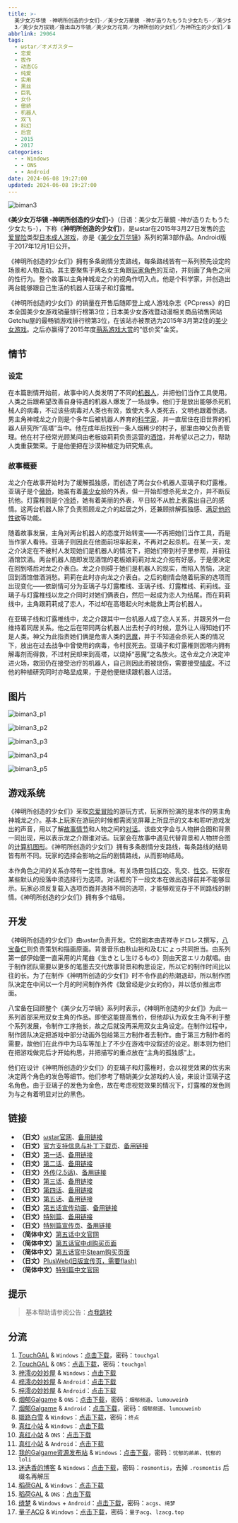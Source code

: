 ```yaml
---
title: >-
  美少女万华镜 -神明所创造的少女们-／美少女万華鏡 -神が造りたもうた少女たち-／美少女万華鏡3／美少女萬華鏡
  3／美少女万拔镜／撸出血万华镜／美少女万花筒／为神所创的少女们／为神所生的少女们／Biman 3
abbrlink: 29064
tags:
  - ωstar／オメガスター
  - 恋爱
  - 拔作
  - 动态CG
  - 纯爱
  - 实用
  - 黑丝
  - 巨乳
  - 女仆
  - 傲娇
  - 机器人
  - 双飞
  - 科幻
  - 后宫
  - 2015
  - 2017
categories:
  - - Windows
  - - ONS
  - - Android
date: 2024-06-08 19:27:00
updated: 2024-06-08 19:27:00
---
```


![biman3](https://static.saop.cc/vns/img/biman3.webp)

《**美少女万华镜 -神明所创造的少女们-**》（日语：美少女万華鏡 -神が造りたもうた少女たち-），下称《**神明所创造的少女们**》，是ωstar在2015年3月27日发售的[恋爱冒险](https://zh.wikipedia.org/wiki/戀愛冒險)类型[日本成人游戏](https://zh.wikipedia.org/wiki/日本成人遊戲)，亦是《[美少女万华镜](https://zh.wikipedia.org/wiki/美少女万华镜)》系列的第3部作品。Android版于2017年12月1日公开。

<!-- more -->

《神明所创造的少女们》拥有多条剧情分支路线，每条路线皆有一系列预先设定的场景和人物互动。其主要聚焦于两名女主角跟[玩家角色](https://zh.wikipedia.org/wiki/玩家角色)的互动，并刻画了角色之间的性行为。整个故事以主角神城龙之介的视角作切入点。他是个科学家，并创造出两台能够跟自己生活的机器人亚璃子和灯露椎。

《神明所创造的少女们》的销量在开售后随即登上成人游戏杂志《PCpress》的日本全国美少女游戏销量排行榜第3位；日本美少女游戏暨动漫相关商品销售网站Getchu屋的最畅销游戏排行榜第3位，在该站亦被票选为2015年3月第2佳的[美少女游戏](https://zh.wikipedia.org/wiki/美少女遊戲)。之后亦赢得了2015年度[萌系游戏大赏](https://zh.wikipedia.org/wiki/萌系遊戲大賞)的“低价奖”金奖。

## 情节

### 设定

在本篇剧情开始前，故事中的人类发明了不同的[机器人](https://zh.wikipedia.org/wiki/機械人)，并把他们当作工具使用。人类之后跟希望改善自身待遇的机器人爆发了一场战争。他们于是放出能够杀死机械人的病毒，不过该些病毒对人类也有效，致使大多人类死去，文明也跟着倒退。男主角神城龙之介则是个多年后被机器人养育的[科学家](https://zh.wikipedia.org/wiki/科學家)，并一直居住在旧世界的机器人研究所“高塔”当中。他在成年后找到一条人烟稀少的村子，那里由神父负责管理。他在村子经常光顾某间由老板娘莉莉负责运营的[酒馆](https://zh.wikipedia.org/wiki/酒馆)，并希望以己之力，帮助人类重获繁荣。于是他便把在沙漠种植定为研究焦点。

### 故事概要

龙之介在故事开始时为了缓解孤独感，而创造了两台女仆机器人亚璃子和灯露椎。亚璃子是个[傲娇](https://zh.wikipedia.org/wiki/傲嬌)，她虽有着[美少女](https://zh.wikipedia.org/wiki/美少女)般的外表，但一开始却想杀死龙之介，并不断反抗他。灯露椎则是个[冷娇](https://zh.wikipedia.org/wiki/冷嬌)，她有着美丽的外表，平日较不从脸上表露出自己的感情。这两台机器人除了负责照顾龙之介的起居之外，还兼顾排解孤独感、[满足他的性欲](https://zh.wikipedia.org/wiki/性愛機械人)等功能。

随着故事发展，主角对两台机器人的态度开始转变——不再把她们当作工具，而是当作家人看待。亚璃子则因此在他面前坦率起来，不再对之起杀机。在某一天，龙之介决定在不被村人发现她们是机器人的情况下，把她们带到村子里参观，并前往酒馆饮酒。两台机器人随即发现酒馆的老板娘莉莉对龙之介抱有好感，于是便决定在回到塔后对龙之介表白。龙之介则碍于她们是机器人的现实，而陷入苦恼，决定回到酒馆借酒消愁。莉莉在此时亦向龙之介表白。之后的剧情会随着玩家的选项而出现变化——依剧情可分为亚璃子与灯露椎线、亚璃子线、灯露椎线、莉莉线。亚璃子与灯露椎线以龙之介同时对她们俩表白，然后一起成为恋人为结尾。而在莉莉线中，主角跟莉莉成了恋人，不过却在高塔起火时未能救上两台机器人。

在亚璃子线和灯露椎线中，龙之介跟其中一台机器人成了恋人关系，并跟另外一台维持着同居关系。他之后在带同两台机器人出去村子的时候，意外让人得知她们不是人类。神父为此指责她们俩是危害人类的[恶魔](https://zh.wikipedia.org/wiki/惡魔)，并于不知道会杀死人类的情况下，放出在过去战争中曾使用的病毒，令村民死去。亚璃子和灯露椎则因塔内拥有解毒剂而得救，不过村民却来到高塔，以烧掉“恶魔”之名放火。这令龙之介决定冲进火场，救回仍在接受治疗的机器人，自己则因此而被烧伤，需要接受[植皮](https://zh.wikipedia.org/wiki/植皮)。不过他的种植研究同时亦略显成果，于是他便继续跟机器人过活。

## 图片

![biman3_p1](https://static.saop.cc/vns/img/biman3_p1.webp)

![biman3_p2](https://static.saop.cc/vns/img/biman3_p2.webp)

![biman3_p3](https://static.saop.cc/vns/img/biman3_p3.webp)

![biman3_p4](https://static.saop.cc/vns/img/biman3_p4.webp)

![biman3_p5](https://static.saop.cc/vns/img/biman3_p5.webp)

## 游戏系统

《神明所创造的少女们》采取[恋爱冒险](https://zh.wikipedia.org/wiki/戀愛冒險)的游玩方式，玩家所扮演的是本作的男主角神城龙之介。基本上玩家在游玩的时候都需阅览屏幕上所显示的文本和聆听游戏发出的声音，用以了解[故事情节](https://zh.wikipedia.org/wiki/叙事)和人物之间的[对话](https://zh.wikipedia.org/wiki/對話)。该些文字会与人物拼合图和背景一同出现，用以表示龙之介跟谁对话。玩家会在故事中遇见代替背景和人物拼合图的[计算机图形](https://zh.wikipedia.org/wiki/计算机图形)。《神明所创造的少女们》拥有多条剧情分支路线，每条路线的结局皆有所不同。玩家的选择会影响之后的剧情路线，从而影响结局。

本作角色之间的关系亦带有一定性意味。有关场景包括[口交](https://zh.wikipedia.org/wiki/口交)、乳交、[性交](https://zh.wikipedia.org/wiki/性交)。玩家在某些默认的段落中须选择行为选项。对话框的下一段文本在做出选择前并不能够显示。玩家必须反复载入选项页面并选择不同的选项，才能够观览存于不同路线的剧情。《神明所创造的少女们》拥有多个结局。

## 开发

《神明所创造的少女们》由ωstar负责开发。它的剧本由吉祥寺ドロレス撰写，[八宝备仁](https://zh.wikipedia.org/wiki/八宝备仁)则负责策划和描画原画。背景音乐由秋山裕和及むにょっ共同担当。由系列第一部伊始便一直采用的片尾曲《生きとし生けるもの》则由天宮エリカ献唱。由于制作团队需要以更多的笔墨去交代故事背景和构思设定，所以它的制作时间比以往的长。为了在制作《神明所创造的少女们》时不令作品的热潮退却，所以制作团队决定在中间以一个月的时间制作外传《致曾经是少女的你》，并以低价推出市面。

八宝备在回顾整个《美少女万华镜》系列时表示，《神明所创造的少女们》为此一系列首部采用双女主角的作品。即使这能提高售价，但他却认为双女主角不利于整个系列发展，令制作工序拖长，故之后就没再采用双女主角设定。在制作过程中，制作团队决定把游戏中部分动画外包给第三方制作者去制作。由于第三方制作者的需要，故他们在此作中为马车等加上了不少在游戏中没叙述的设定。剧本则为他们在把游戏做完后才开始构思，并把描写的重点放在“主角的孤独感”上。

他们在设计《神明所创造的少女们》的亚璃子和灯露椎时，会以视觉效果的优劣来决定两个角色的发色等细节。他们参考了畅销美少女游戏的人设，来设计亚璃子这名角色。由于亚璃子的发色为金色，故在考虑视觉效果的情况下，灯露椎的发色则为与之有着明显对比的黑色。

## 链接

- **（日文）**[ωstar官网](http://www.favo-soft.jp/omega-star/)、[备用链接](http://www.omega-star.jp)
- **（日文）**[官方支持信息与补丁下载页](http://www.favo-soft.jp/omega-star/support.html)、[备用链接](http://www.omega-star.jp/support.html)
- **（日文）**[第一话](http://www.favo-soft.jp/omega-star/bimanhtml/index.html)、[备用链接](http://www.omega-star.jp/bimanhtml/index.html)
- **（日文）**[第二话](http://www.favo-soft.jp/omega-star/biman2html/index.html)、[备用链接](http://www.omega-star.jp/biman2html/index.html)
- **（日文）**[外传(2.5话)](http://www.favo-soft.jp/omega-star/bimanharuhtml/index.html)、[备用链接](http://www.omega-star.jp/bimanharuhtml/index.html)
- **（日文）**[第三话](http://www.favo-soft.jp/omega-star/biman3html/index.html)、[备用链接](http://www.omega-star.jp/biman3html/index.html)
- **（日文）**[第四话](http://www.favo-soft.jp/omega-star/biman4html/index.html)、[备用链接](http://www.omega-star.jp/biman4html/index.html)
- **（日文）**[第五话](http://www.favo-soft.jp/omega-star/biman5html/index.html)、[备用链接](http://www.omega-star.jp/biman5html/index.html)
- **（日文）**[第五话宣传动画](http://www.favo-soft.jp/omega-star/biman5html/open.html)、[备用链接](http://www.omega-star.jp/biman5html/open.html)
- **（日文）**[特别篇](http://www.favo-soft.jp/omega-star/ibun/index.html)、[备用链接](http://www.omega-star.jp/ibun/index.html)
- **（日文）**[特别篇宣传页](http://www.favo-soft.jp/omega-star/ibun_brandnew.html)、[备用链接](http://www.omega-star.jp/ibun_brandnew.html)
- **（简体中文）**[第五话中文官网](https://bishojomangekyo.com/)
- **（简体中文）**[第五话官中dl购买页面](https://www.dlsite.com/pro/work/=/product_id/VJ013799.html)
- **（简体中文）**[第五话官中Steam购买页面](https://store.steampowered.com/app/1310990)
- **（日文）**[PlusWeb(旧版宣传页，需要flash)](http://www.plus01.jp/htdocs/biman/bisyo.html)
- **（简体中文）**[特别篇中文官网](https://bishojomangekyo.com/ibun/)

## 提示

> 基本帮助请参阅公告：[点我跳转](/p/announcement/)

## 分流

1. [TouchGAL](https://www.touchgal.us/) & `Windows`：[点击下载](https://pan.touchgal.net/s/JLrCa)，密码：`touchgal`
2. [TouchGAL](https://www.touchgal.us/) & `ONS`：[点击下载](https://pan.touchgal.net/s/rADfy)，密码：`touchgal`
3. [梓澪の妙妙屋](https://zi0.cc/) & `Windows`：[点击下载](https://zi0.cc/d/%2C%E3%80%90ADV-%E5%86%92%E9%99%A9%E6%B8%B8%E6%88%8F%E3%80%91/%E3%80%90PC%2B%E5%AE%89%E5%8D%93%E3%80%91%E7%BE%8E%E5%B0%91%E5%A5%B3%E4%B8%87%E5%8D%8E%E9%95%9C%E7%B3%BB%E5%88%971-5/PC/3-%E7%BE%8E%E5%B0%91%E5%A5%B3%E4%B8%87%E5%8D%8E%E9%95%9C%20-%E7%A5%9E%E6%98%8E%E6%89%80%E5%88%9B%E9%80%A0%E7%9A%84%E7%9A%84%E5%B0%91%E5%A5%B3%E4%BB%AC-.zip?sign=f1OcDCwq82_9tacAMChjaMon11g5GPT8JINNodjJA4c=:0)
4. [梓澪の妙妙屋](https://zi0.cc/) & `Android`：[点击下载](https://zi0.cc/d/%2C%E3%80%90ADV-%E5%86%92%E9%99%A9%E6%B8%B8%E6%88%8F%E3%80%91/%E3%80%90PC%2B%E5%AE%89%E5%8D%93%E3%80%91%E7%BE%8E%E5%B0%91%E5%A5%B3%E4%B8%87%E5%8D%8E%E9%95%9C%E7%B3%BB%E5%88%971-5/%E5%AE%89%E5%8D%93/3-%E7%BE%8E%E5%B0%91%E5%A5%B3%E4%B8%87%E5%8D%8E%E9%95%9C%20-%E7%A5%9E%E6%98%8E%E6%89%80%E5%88%9B%E9%80%A0%E7%9A%84%E7%9A%84%E5%B0%91%E5%A5%B3%E4%BB%AC.7z?sign=5aHF-JW2YDdWiwQnpTNZskYY9mTbJ7f-QTT6McGZjhw=:0)
5. [梓澪の妙妙屋](https://zi0.cc/) & `Android`：[点击下载](https://zi0.cc/d/%60%E3%80%90%E5%BD%92%20%E6%A1%A3%E3%80%91/%E3%80%90%E5%AE%89%E5%8D%93%E5%90%88%E9%9B%86%E3%80%91/005/%E7%BE%8E%E5%B0%91%E5%A5%B3%E4%B8%87%E5%8D%8E%E9%95%9C3.apk?sign=Xo0mZX8jX9CyUG7cYuBACCre4WP4DmX-wUiNVniqMWY=:0)
6. [烟郁Galgame](https://yanyugal.top/) & `ONS`：[点击下载](https://yanyugal.top/d/disk1/%E5%B0%8F%E5%B0%8F%E7%9A%84%E5%88%86%E4%BA%AB%EF%BC%88PC%EF%BC%86%E5%AE%89%E5%8D%93%EF%BC%89/%E5%AE%89%E5%8D%93/ons/%E4%B8%87%E5%8D%8E%E9%95%9C%E5%90%88%E9%9B%86/%E7%BE%8E%E5%B0%91%E5%A5%B3%E4%B8%87%E5%8D%8E%E9%95%9C3.7z)，密码：`烟郁频道`、`lumouweinb`
7. [烟郁Galgame](https://yanyugal.top/) & `Android`：[点击下载](https://yanyugal.top/d/disk1/%E5%B0%8F%E5%B0%8F%E7%9A%84%E5%88%86%E4%BA%AB%EF%BC%88PC%EF%BC%86%E5%AE%89%E5%8D%93%EF%BC%89/%E5%AE%89%E5%8D%93/%E7%9B%B4%E8%A3%85%E5%AE%89%E8%A3%85%E5%8C%85/%E7%BE%8E%E5%B0%91%E5%A5%B3%E4%B8%87%E5%8D%8E%E9%95%9C/%E7%BE%8E%E5%B0%91%E5%A5%B3%E4%B8%87%E5%8D%8E%E9%95%9C3.7z)，密码：`烟郁频道`、`lumouweinb`
8. [姬路白雪](https://pan.jlbx.xyz/) & `Windows`：[点击下载](https://pan.jlbx.xyz/?s=%E7%BE%8E%E5%B0%91%E5%A5%B3%E4%B8%87%E5%8D%8E%E9%95%9C3)，密码：`终点`
9. [真红小站](https://www.shinnku.com/) & `Windows`：[点击下载](https://www.shinnku.com/api/download/0/win/%E7%BE%8E%E5%B0%91%E5%A5%B3%E4%B8%87%E5%8D%8E%E9%95%9C3-%E7%A5%9E%E6%98%8E%E6%89%80%E5%88%9B%E9%80%A0%E7%9A%84%E5%B0%91%E5%A5%B3%E4%BB%AC.7z)
10. [真红小站](https://www.shinnku.com/) & `ONS`：[点击下载](https://www.shinnku.com/api/download/0/ons/%E7%BE%8E%E5%B0%91%E5%A5%B3%E4%B8%87%E5%8D%8E%E9%95%9C3.zip)
11. [真红小站](https://www.shinnku.com/) & `Android`：[点击下载](https://www.shinnku.com/api/download/0/apk/%E5%86%B7%E7%8B%90/1001-1500/1068-%E7%BE%8E%E5%B0%91%E5%A5%B3%E4%B8%87%E5%8D%8E%E9%95%9C3.apk)
12. [我的Galgame资源发布站](https://www.ttloli.com/) & `Windows`：[点击下载](https://www.ttloli.com/meishaonvwanhuajing-shenmingsuochuangzaodedeshaonvmen.html)，密码：`忧郁的弟弟`、`忧郁的loli`
13. [迷迭香的博客](https://rosmontis.com/) & `Windows`：[点击下载](https://drivez.rosmontis.com/s/e68Fq)，密码：`rosmontis`，去掉 `.rosmontis` 后缀名再解压
14. [稻荷GAL](https://inarigal.com/) & `Windows`：[点击下载](https://inarigal.com/detail/221)
15. [稻荷GAL](https://inarigal.com/) & `ONS`：[点击下载](https://inarigal.com/detail/589)
16. [绮梦](https://acgs.one/) & `Windows` + `Android`：[点击下载](https://game.acgs.one/game/53.html)，密码：`acgs`、`绮梦`
17. [量子ACG](https://lzacg.org/) & `Windows`：[点击下载](https://lzacg.org/6057)，密码：`量子acg`、`lzacg.top`
